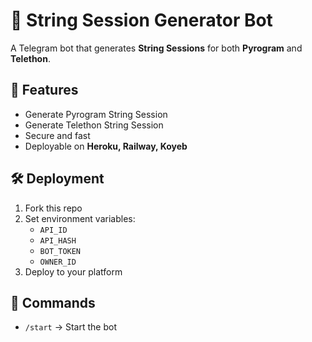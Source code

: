 # 🔑 String Session Generator Bot

A Telegram bot that generates **String Sessions** for both **Pyrogram** and **Telethon**.

## 🚀 Features
- Generate Pyrogram String Session
- Generate Telethon String Session
- Secure and fast
- Deployable on **Heroku, Railway, Koyeb**

## 🛠 Deployment
1. Fork this repo
2. Set environment variables:
   - `API_ID`
   - `API_HASH`
   - `BOT_TOKEN`
   - `OWNER_ID`
3. Deploy to your platform

## 🧰 Commands
- `/start` → Start the bot
